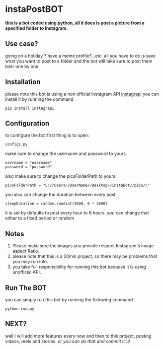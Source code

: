 
# instaPostBOT

**this is a bot coded using python, all it does is post a picture from a specified folder to Instagram.**

## Use case?
going on a holiday ? have a meme profile?...etc.  all you have to do is save what you want to post to a folder and the bot will take sure to post them later one by one.

## Installation

please note this bot is using a non official Instagram API [instagrapi](https://adw0rd.github.io/instagrapi/)
you can install it by running the command 

    pip install instagrapi

## Configuration
to configure the bot first thing is to open:

    configs.py

make sure to change the username and password to yours

    username = "username" 
    password = "password"
also make sure to change the picsFolderPath to yours

    picsFolderPath = "C://Users//UserName//Desktop//instaBot//pics//"
you also can change the duration between every post

    sleepDuration = random.randint(3600, 6 * 3600) 

it is set by defaults to post every hour to 6 hours, you can change that either to a fixed period or random 

## Notes

 1. Please make sure the images you provide respect Instagram's image
    aspect Ratio.
 2. please note that this is a 20min project, so there may be problems
    that you may run into.
 3. you take full responsibility for running this bot because it is
    using unofficial API.

## Run The BOT

you can simply run this bot by running the following command

    python run.py

## NEXT?
well I will add more features every now and then to this project, posting videos, reels and stories.
*or you can do that and commit it :3*




